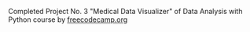 Completed Project No. 3 "Medical Data Visualizer" of Data Analysis with Python course by [freecodecamp.org](https://www.freecodecamp.org/)
